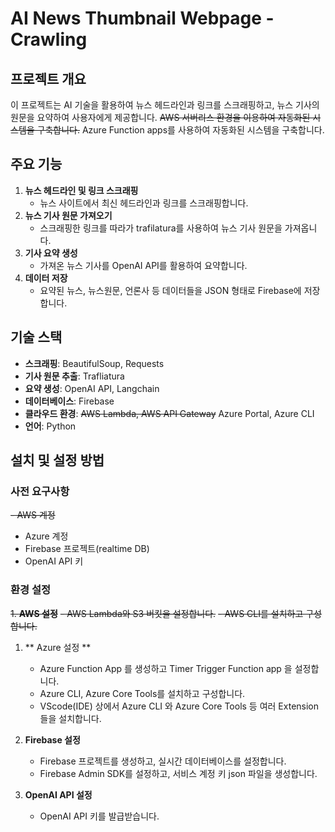 # AI News Thumbnail Webpage - Crawling

## 프로젝트 개요
이 프로젝트는 AI 기술을 활용하여 뉴스 헤드라인과 링크를 스크래핑하고, 뉴스 기사의 원문을 요약하여 사용자에게 제공합니다. ~~AWS 서버리스 환경을 이용하여 자동화된 시스템을 구축합니다.~~
Azure Function apps를 사용하여 자동화된 시스템을 구축합니다.

## 주요 기능
1. **뉴스 헤드라인 및 링크 스크래핑**
   - 뉴스 사이트에서 최신 헤드라인과 링크를 스크래핑합니다.
2. **뉴스 기사 원문 가져오기**
   - 스크래핑한 링크를 따라가 trafilatura를 사용하여 뉴스 기사 원문을 가져옵니다.
3. **기사 요약 생성**
   - 가져온 뉴스 기사를 OpenAI API를 활용하여 요약합니다.
4. **데이터 저장**
   - 요약된 뉴스, 뉴스원문, 언론사 등 데이터들을 JSON 형태로 Firebase에 저장합니다.

## 기술 스택
- **스크래핑**: BeautifulSoup, Requests
- **기사 원문 추출**: Trafliatura
- **요약 생성**: OpenAI API, Langchain
- **데이터베이스**: Firebase
- **클라우드 환경**: ~~AWS Lambda, AWS API Gateway~~ Azure Portal, Azure CLI
- **언어**: Python

## 설치 및 설정 방법
### 사전 요구사항
~~- AWS 계정~~
- Azure 계정
- Firebase 프로젝트(realtime DB)
- OpenAI API 키

### 환경 설정
~~1. **AWS 설정**~~
   ~~- AWS Lambda와 S3 버킷을 설정합니다.~~
   ~~- AWS CLI를 설치하고 구성합니다.~~
   
1. ** Azure 설정 **
   - Azure Function App 를 생성하고 Timer Trigger Function app 을 설정합니다.
   - Azure CLI, Azure Core Tools를 설치하고 구성합니다.
   - VScode(IDE) 상에서 Azure CLI 와 Azure Core Tools 등 여러 Extension들을 설치합니다.
2. **Firebase 설정**
   - Firebase 프로젝트를 생성하고, 실시간 데이터베이스를 설정합니다.
   - Firebase Admin SDK를 설정하고, 서비스 계정 키 json 파일을 생성합니다.

3. **OpenAI API 설정**
   - OpenAI API 키를 발급받습니다.
